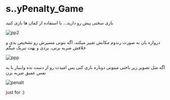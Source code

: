 # s..yPenalty_Game
بازی سختی پیش رو دارید...
با استفاده از کمان ها بازی کنید

![pp2](https://user-images.githubusercontent.com/100312928/167730586-c2713e06-53d7-406f-8f78-08838e7c585b.png)

دروازه بان به صورت رندوم مکانش تغییر میکنه، اگه بتونی مسیرش رو تشخیص بدی و خلافش ضربه برنی، بردی و بهت تبریک میگم

![ppp](https://user-images.githubusercontent.com/100312928/167730180-96b6c458-75c7-4072-a709-ee5717a0a63e.png)

اگه مثل تصویر زیر باختی میتونی دوباره بازی کنی پس امیدت رو از دست نده واینبار با یه نفس عمیق ضربه بزن

![penalt](https://user-images.githubusercontent.com/100312928/167729992-a48b5633-34d0-4fce-8466-4c09a3a0a1d9.png)

just for :)
